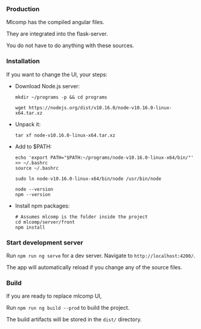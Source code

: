 ### Production

Mlcomp has the compiled angular files.

They are integrated into the flask-server. 

You do not have to do anything with these sources.

### Installation

If you want to change the UI, your steps:

-   Download Node.js server: 
    
    ```
    mkdir ~/programs -p && cd programs
    
    wget https://nodejs.org/dist/v10.16.0/node-v10.16.0-linux-x64.tar.xz
    ```

-   Unpack it:
       
    ```
    tar xf node-v10.16.0-linux-x64.tar.xz 
    ```
    
-   Add to $PATH:
       
    ```
    echo 'export PATH="$PATH:~/programs/node-v10.16.0-linux-x64/bin/"' >> ~/.bashrc
    source ~/.bashrc
    
    sudo ln node-v10.16.0-linux-x64/bin/node /usr/bin/node
    
    node --version
    npm --version
    ```   
-   Install npm packages:

    ```
    # Assumes mlcomp is the folder inside the project
    cd mlcomp/server/front
    npm install
    ```

    
### Start development server

Run `npm run ng serve` for a dev server. Navigate to `http://localhost:4200/`. 

The app will automatically reload if you change any of the source files.


### Build

If you are ready to replace mlcomp UI, 

Run `npm run ng build --prod` to build the project. 

The build artifacts will be stored in the `dist/` directory.
